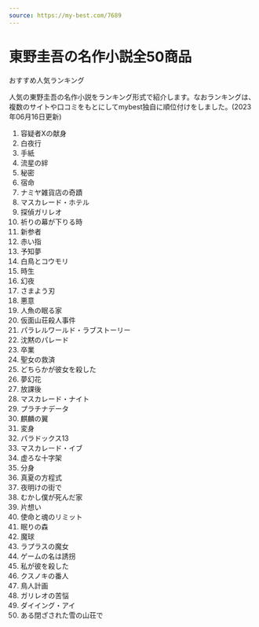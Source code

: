 ```yaml
---
source: https://my-best.com/7689
---
```


# 東野圭吾の名作小説全50商品

おすすめ人気ランキング

人気の東野圭吾の名作小説をランキング形式で紹介します。なおランキングは、複数のサイトや口コミをもとにしてmybest独自に順位付けをしました。(2023年06月16日更新)

1. 容疑者Xの献身
2. 白夜行
3. 手紙
4. 流星の絆
5. 秘密
6. 宿命
7. ナミヤ雑貨店の奇蹟
8. マスカレード・ホテル
9. 探偵ガリレオ
10. 祈りの幕が下りる時
11. 新参者
12. 赤い指
13. 予知夢
14. 白鳥とコウモリ
15. 時生
16. 幻夜
17. さまよう刃
18. 悪意
19. 人魚の眠る家
20. 仮面山荘殺人事件
21. パラレルワールド・ラブストーリー
22. 沈黙のパレード
23. 卒業
24. 聖女の救済
25. どちらかが彼女を殺した
26. 夢幻花
27. 放課後
28. マスカレード・ナイト
29. プラチナデータ
30. 麒麟の翼
31. 変身
32. パラドックス13
33. マスカレード・イブ
34. 虚ろな十字架
35. 分身
36. 真夏の方程式
37. 夜明けの街で
38. むかし僕が死んだ家
39. 片想い
40. 使命と魂のリミット
41. 眠りの森
42. 魔球
43. ラプラスの魔女
44. ゲームの名は誘拐
45. 私が彼を殺した
46. クスノキの番人
47. 鳥人計画
48. ガリレオの苦悩
49. ダイイング・アイ
50. ある閉ざされた雪の山荘で
